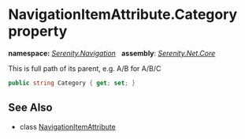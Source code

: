 # NavigationItemAttribute.Category property
**namespace:** *[Serenity.Navigation](../../README.md#serenity.navigation-namespace)*   **assembly**: *[Serenity.Net.Core](../../README.md)*

This is full path of its parent, e.g. A/B for A/B/C

```csharp
public string Category { get; set; }
```

## See Also

* class [NavigationItemAttribute](../NavigationItemAttribute.md)